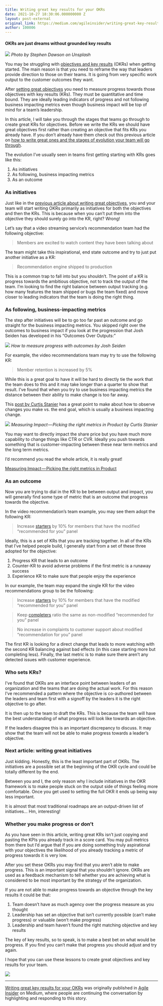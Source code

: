 ```yaml
---
title: Writing great key results for your OKRs
date: 2021-10-27 18:30:06.000000000 Z
layout: post-external
original_link: https://medium.com/agileinsider/writing-great-key-results-for-your-okrs-f0213517c79e?source=rss-ba6349c9c628------2
author: 100006
---
```


#### OKRs are just dreams without grounded key results

![](https://cdn-images-1.medium.com/max/1024/1*5t3gwpjC4ETCjcendzS2SA.jpeg)
_Photo by Stephen Dawson on Unsplash_

You may be struggling with [objectives and key results](https://www.youtube.com/watch?v=mJB83EZtAjc&ab_channel=GV) (OKRs) when getting started. The main reason is that you need to reframe the way that leaders provide direction to those on their teams. It is going from very specific work output to the customer outcomes they want.

After [setting great objectives](https://medium.com/agileinsider/how-to-write-great-okr-objectives-91a2d6b5c75e) you need to measure progress towards those objectives with key results (KRs). They must be quantitative and time bound. They are ideally leading indicators of progress and not following business impacting metrics even though business impact will be top of mind for a team’s leadership.

In this article, I will take you through the stages that teams go through to create great KRs for objectives. Before we write the KRs we should have great objectives first rather than creating an objective that fits KRs you already have. If you don’t already have them check out this previous article on [how to write great ones and the stages of evolution your team will go through](https://medium.com/agileinsider/how-to-write-great-okr-objectives-91a2d6b5c75e).

The evolution I’ve usually seen in teams first getting starting with KRs goes like this:

1. As initiatives
2. As following, business impacting metrics
3. As an outcome

### As initiatives

Just like in the [previous article about writing great objectives](https://medium.com/agileinsider/how-to-write-great-okr-objectives-91a2d6b5c75e), you and your team will start writing OKRs primarily as initiatives for both the objectives and then the KRs. This is because when you can’t put them into the objective they should surely go into the KR, right? Wrong!

Let’s say that a video streaming service’s recommendation team had the following objective:

> Members are excited to watch content they have been talking about

The team might take this inspirational, end state outcome and try to just put another initiative as a KR:

> Recommendation engine shipped to production

This is a common trap to fall into but you shouldn’t. The point of a KR is progress towards the ambitious objective, not to track the output of the team. I’m looking to find the right balance between output tracking (e.g. how many features the team shipped or bugs the team fixed) and move closer to leading indicators that the team is doing the right thing.

### As following, business-impacting metrics

The step after initiatives will be to go too far past an outcome and go straight for the business impacting metrics. You skipped right over the outcomes to business impact if you look at the progression that Josh Seiden has developed in his “Outcomes Over Outputs:”

![](https://cdn-images-1.medium.com/max/1024/0*ViIDMLV7JoLKvGr7)
_How to measure progress with outcomes by Josh Seiden_

For example, the video recommendations team may try to use the following KR:

> Member retention is increased by 5%

While this is a great goal to have it will be hard to directly tie the work that the team does to this and it may take longer than a quarter to show that result. I’ve found that when you try to use business impacting metrics the distance between their ability to make change is too far away.

This [post by Curtis Stanier](https://crstanier.medium.com/measuring-impact-picking-the-right-metrics-in-product-2c3ac26fad29) has a great point to make about how to observe changes you make vs. the end goal, which is usually a business impacting change.

![](https://cdn-images-1.medium.com/max/1024/0*qKb0x5-WhVzK6fpg)
_Measuring Impact — Picking the right metrics in Product by Curtis Stanier_

You may want to directly impact the share price but you have much more capability to change things like CTR or CVR. Ideally you push towards something that is customer-impacting between these near term metrics and the long term metrics.

I’d recommend you read the whole article, it is really great!

[Measuring Impact — Picking the right metrics in Product](https://crstanier.medium.com/measuring-impact-picking-the-right-metrics-in-product-2c3ac26fad29)

### As an outcome

Now you are trying to dial in the KR to be between output and impact, you will generally find some type of metric that is an outcome that progress towards the objective.

In the video recommendation’s team example, you may see them adopt the following KR:

> Increase [starters](https://www.theverge.com/2019/10/21/20924954/netflix-viewers-numbers-metrics-data-stranger-things-tuca-bertie-oa-renew-cancel) by 10% for members that have the modified “recommended for you” panel

Ideally, this is a set of KRs that you are tracking together. In all of the KRs that I’ve helped people build, I generally start from a set of these three adopted for the objective:

1. Progress KR that leads to an outcome
2. Counter-KR to avoid adverse problems if the first metric is a runaway success
3. Experience KR to make sure that people enjoy the experience

In our example, the team may expand the single KR for the video recommendations group to be the following:

> Increase [starters](https://www.theverge.com/2019/10/21/20924954/netflix-viewers-numbers-metrics-data-stranger-things-tuca-bertie-oa-renew-cancel) by 10% for members that have the modified “recommended for you” panel

> Keep [completers](https://www.theverge.com/2019/10/21/20924954/netflix-viewers-numbers-metrics-data-stranger-things-tuca-bertie-oa-renew-cancel) ratio the same as non-modified “recommended for you” panel

> No increase in complaints to customer support about modified “recommendation for you” panel

The first KR is looking for a direct change that leads to more watching with the second KR balancing against bad effects (in this case starting more but completing less). Finally, the last metric is to make sure there aren’t any detected issues with customer experience.

### Who sets KRs?

I’ve found that OKRs are an interface point between leaders of an organization and the teams that are doing the actual work. For this reason I’ve recommended a pattern where the objective is co-authored between the leaders and team first with a signoff by the leaders it is the right objective to go after.

It is then up to the team to draft the KRs. This is because the team will have the best understanding of what progress will look like towards an objective.

If the leaders disagree this is an important discrepancy to discuss. It may show that the team will not be able to make progress towards a leader’s objective.

### Next article: writing great initiatives

Just kidding. Honestly, this is the least important part of OKRs. The initiatives are a possible set at the beginning of the OKR cycle and could be totally different by the end.

Between you and I, the only reason why I include initiatives in the OKR framework is to make people stuck on the output side of things feeling more comfortable. Once you get used to setting the full OKR it ends up being way less important.

It is almost that most traditional roadmaps are an output-driven list of initiatives… Hm, interesting!

### Whether you make progress or don’t

As you have seen in this article, writing great KRs isn’t just copying and pasting the KPIs you already track in a score card. You may pull metrics from there but I’d argue that if you are doing something truly aspirational with your objectives the likelihood of you already tracking a metric of progress towards it is very low.

After you set these OKRs you may find that you aren’t able to make progress. This is an important signal that you shouldn’t ignore. OKRs are used as a feedback mechanism to tell whether you are achieving what is considered to be most important by the strategy of the organization.

If you are not able to make progress towards an objective through the key results it could be that:

1. Team doesn’t have as much agency over the progress measure as you thought
2. Leadership has set an objective that isn’t currently possible (can’t make progress) or valuable (won’t make progress)
3. Leadership and team haven’t found the right matching objective and key results

The key of key results, so to speak, is to make a best bet on what would be progress. If you find you can’t make that progress you should adjust and try again.

I hope that you can use these lessons to create great objectives and key results for your team.

 ![](https://medium.com/_/stat?event=post.clientViewed&referrerSource=full_rss&postId=f0213517c79e)
* * *

[Writing great key results for your OKRs](https://medium.com/agileinsider/writing-great-key-results-for-your-okrs-f0213517c79e) was originally published in [Agile Insider](https://medium.com/agileinsider) on Medium, where people are continuing the conversation by highlighting and responding to this story.

